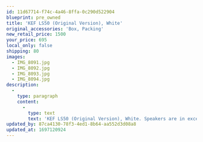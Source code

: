 ```yaml
---
id: 11d67714-f74c-4a46-8ffa-0c290d522904
blueprint: pre_owned
title: 'KEF LS50 (Original Version), White'
original_accessories: 'Box, Packing'
new_retail_price: 1500
your_price: 695
local_only: false
shipping: 80
images:
  - IMG_8091.jpg
  - IMG_8092.jpg
  - IMG_8093.jpg
  - IMG_8094.jpg
description:
  -
    type: paragraph
    content:
      -
        type: text
        text: 'KEF LS50 (Original Version), White. Speakers are in excellent physical and functional condition with original box and packing. Speakers old as new for $1,500.00'
updated_by: 87ca4130-78f3-4ed1-8b64-aa552d3d08a8
updated_at: 1697120924
---
```

